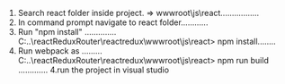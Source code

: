 
1. Search react folder inside project. => wwwroot\js\react.................
2. In command prompt navigate to react folder............
3. Run "npm install" ..............
C:\..\reactReduxRouter\reactredux\wwwroot\js\react> npm install........
4. Run webpack as .........
C:\..\reactReduxRouter\reactredux\wwwroot\js\react> npm run build .............
4.run the project in visual studio 
